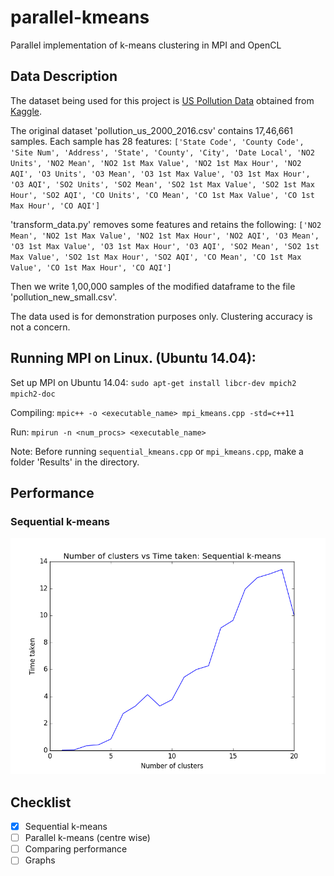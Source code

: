 # parallel-kmeans
Parallel implementation of k-means clustering in MPI and OpenCL

## Data Description
The dataset being used for this project is [US Pollution Data](https://www.kaggle.com/sogun3/uspollution) obtained from [Kaggle](https://www.kaggle.com).

The original dataset 'pollution_us_2000_2016.csv' contains 17,46,661 samples. Each sample has 28 features:
`['State Code', 'County Code', 'Site Num', 'Address', 'State',
       'County', 'City', 'Date Local', 'NO2 Units', 'NO2 Mean',
       'NO2 1st Max Value', 'NO2 1st Max Hour', 'NO2 AQI', 'O3 Units',
       'O3 Mean', 'O3 1st Max Value', 'O3 1st Max Hour', 'O3 AQI',
       'SO2 Units', 'SO2 Mean', 'SO2 1st Max Value', 'SO2 1st Max Hour',
       'SO2 AQI', 'CO Units', 'CO Mean', 'CO 1st Max Value',
       'CO 1st Max Hour', 'CO AQI']`

'transform_data.py' removes some features and retains the following:
`['NO2 Mean', 'NO2 1st Max Value', 'NO2 1st Max Hour', 'NO2 AQI',
       'O3 Mean', 'O3 1st Max Value', 'O3 1st Max Hour', 'O3 AQI',
       'SO2 Mean', 'SO2 1st Max Value', 'SO2 1st Max Hour',
       'SO2 AQI', 'CO Mean', 'CO 1st Max Value',
       'CO 1st Max Hour', 'CO AQI']`

Then we write 1,00,000 samples of the modified dataframe to the file 'pollution_new_small.csv'.

The data used is for demonstration purposes only. Clustering accuracy is not a concern.

## Running MPI on Linux. (Ubuntu 14.04): 

Set up MPI on Ubuntu 14.04: `sudo apt-get install libcr-dev mpich2 mpich2-doc`

Compiling: `mpic++ -o <executable_name> mpi_kmeans.cpp -std=c++11`

Run: `mpirun -n <num_procs> <executable_name>`

Note: Before running `sequential_kmeans.cpp` or `mpi_kmeans.cpp`, make a folder 'Results' in the directory.

## Performance

### Sequential k-means


![Graph](/Performance/Sequential.png)

## Checklist

- [x] Sequential k-means
- [ ] Parallel k-means (centre wise)
- [ ] Comparing performance
- [ ] Graphs
